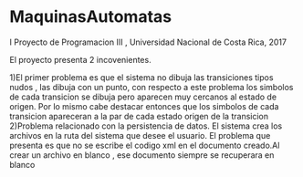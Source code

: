 # MaquinasAutomatas
I Proyecto de Programacion III , Universidad Nacional de Costa Rica, 2017


El proyecto presenta 2 incovenientes.

1)El primer problema es que el sistema no dibuja las transiciones tipos nudos , las dibuja con un punto, con respecto a este problema los simbolos de cada transicion se dibuja pero aparecen muy cercanos al estado de origen. Por lo mismo cabe destacar entonces que los simbolos de cada transicion apareceran a la par de cada estado origen de la transicion
2)Problema relacionado con la persistencia de datos. El sistema crea los archivos en la ruta del sistema que desee el usuario. El problema que presenta es que no se escribe el codigo xml en el documento creado.Al crear un archivo en blanco , ese documento siempre se recuperara en blanco
